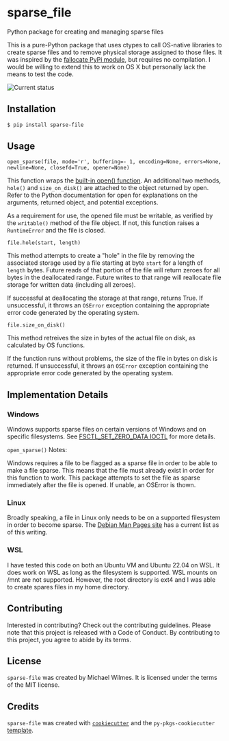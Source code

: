 # sparse_file
Python package for creating and managing sparse files

This is a pure-Python package that uses ctypes to call OS-native libraries to create sparse files and to remove physical storage assigned to those files. It was inspired by the [fallocate PyPi module](https://github.com/trbs/fallocate), but requires no compilation. I would be willing to extend this to work on OS X but personally lack the means to test the code.

![Current status](https://github.com/wilminator/sparse_file/actions/workflows/ci-cd.yml/badge.svg?event=push)

## Installation

```bash
$ pip install sparse-file
```

## Usage
`open_sparse(file, mode='r', buffering=- 1, encoding=None, errors=None, newline=None, closefd=True, opener=None)`

This function wraps the [built-in open() function](https://docs.python.org/3/library/functions.html#open). An additional two methods, `hole()` and `size_on_disk()` are attached to the object returned by open. Refer to the Python documentation for open for explanations on the arguments, returned object, and potential exceptions.

As a requirement for use, the opened file must be writable, as verified by the `writable()` method of the file object. If not, this function raises a `RuntimeError` and the file is closed.

`file.hole(start, length)`

This method attempts to create a "hole" in the file by removing the associated storage used by a file starting at byte `start` for a length of `length` bytes. Future reads of that portion of the file will return zeroes for all bytes in the deallocated range. Future writes to that range will reallocate file storage for written data (including all zeroes).

If successful at deallocating the storage at that range, returns True. If unsuccessful, it throws an `OSError` exception containing the appropriate error code generated by the operating system.

`file.size_on_disk()`

This method retreives the size in bytes of the actual file on disk, as calculated by OS functions.

If the function runs without problems, the size of the file in bytes on disk is returned. If unsuccessful, it throws an `OSError` exception containing the appropriate error code generated by the operating system.

## Implementation Details
### Windows
Windows supports sparse files on certain versions of Windows and on specific filesystems. See [FSCTL_SET_ZERO_DATA IOCTL](https://learn.microsoft.com/en-us/windows/win32/api/winioctl/ni-winioctl-fsctl_set_zero_data) for more details.

`open_sparse()` Notes:

Windows requires a file to be flagged as a sparse file in order to be able to make a file sparse. This means that the file must already exist in order for this function to work. This package attempts to set the file as sparse immediately after the file is opened. If unable, an OSError is thown.

### Linux
Broadly speaking, a file in Linux only needs to be on a supported filesystem in order to become sparse. The [Debian Man Pages site](https://manpages.debian.org/bookworm/manpages-dev/fallocate.2.en.html) has a current list as of this writing.

### WSL
I have tested this code on both an Ubuntu VM and Ubuntu 22.04 on WSL. It does work on WSL as long as the filesystem is supported. WSL mounts on /mnt are not supported. However, the root directory is ext4 and I was able to create spares files in my home directory.

## Contributing

Interested in contributing? Check out the contributing guidelines. Please note that this project is released with a Code of Conduct. By contributing to this project, you agree to abide by its terms.

## License

`sparse-file` was created by Michael Wilmes. It is licensed under the terms of the MIT license.

## Credits

`sparse-file` was created with [`cookiecutter`](https://cookiecutter.readthedocs.io/en/latest/) and the `py-pkgs-cookiecutter` [template](https://github.com/py-pkgs/py-pkgs-cookiecutter).
